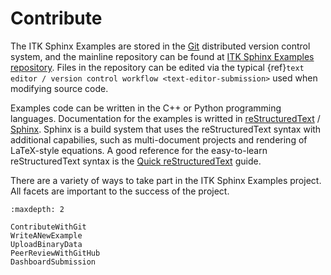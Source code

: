 # Contribute

The ITK Sphinx Examples are stored in the [Git] distributed version control system, and
the mainline repository can be found at [ITK Sphinx Examples repository].  Files in
the repository can be edited via the typical {ref}`text editor / version control workflow
<text-editor-submission>` used when modifying source code.

Examples code can be written in the C++ or Python programming languages.
Documentation for the examples is writted in [reStructuredText] / [Sphinx].
Sphinx is a build system that uses the reStructuredText syntax with additional
capabilies, such as multi-document projects and rendering of LaTeX-style
equations.  A good reference for the easy-to-learn reStructuredText syntax is
the [Quick reStructuredText] guide.

There are a variety of ways to take part in the ITK Sphinx Examples project.  All
facets are important to the success of the project.

```{toctree}
:maxdepth: 2

ContributeWithGit
WriteANewExample
UploadBinaryData
PeerReviewWithGitHub
DashboardSubmission
```

[dashboard]: https://open.cdash.org/index.php?project=Insight&filtercount=1&showfilters=0&field1=buildname/string&compare1=63&value1=Examples
[git]: https://git-scm.com/
[itk sphinx examples repository]: https://github.com/InsightSoftwareConsortium/ITKSphinxExamples
[quick restructuredtext]: http://docutils.sourceforge.net/docs/user/rst/quickref.html
[restructuredtext]: http://docutils.sourceforge.net/rst.html
[sphinx]: https://www.sphinx-doc.org/en/master/
